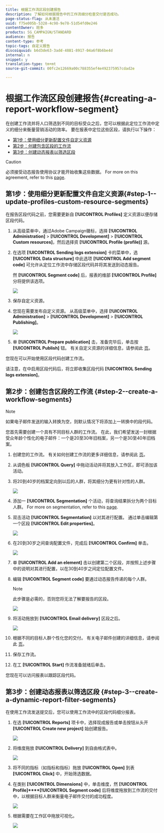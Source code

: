```yaml
---
title: 根据工作流区段创建报告
description: 了解如何根据报告中的工作流细分检查交付是否成功。
page-status-flag: 从未激活
uuid: f75e005b-5328-4c98-9e78-51d54fd0e246
contentOwner: 班多
products: SG_CAMPAIGN/STANDARD
audience: 报告
content-type: 参考
topic-tags: 自定义报告
discoiquuid: b6d3de63-3add-4881-8917-04a6f8b6be4d
internal: n
snippet: y
translation-type: tm+mt
source-git-commit: 00fc2e12669a00c788355ef4e492375957cdad2e

---
```



# 根据工作流区段创建报告{#creating-a-report-workflow-segment}

在创建工作流并将人口筛选到不同的目标受众之后，您可以根据此定位工作流中定义的细分来衡量营销活动的效率。
要在报表中定位这些区段，请执行以下操作：

* [第1步：使用细分更新配置文件自定义资源](#step-1--update-profiles-custom-resource-segments)
* [第2步：创建包含区段的工作流](#step-2--create-a-workflow-segments)
* [第3步：创建动态报表以筛选区段](#step-3--create-a-dynamic-report-filter-segments)

>[!CAUTION]
>必须接受动态报告使用协议才能开始收集这些数据。
>For more on this agreement, refer to this [page](../../reporting/using/about-dynamic-reports.md#dynamic-reporting-usage-agreement).

## 第1步：使用细分更新配置文件自定义资源{#step-1--update-profiles-custom-resource-segments}

在报告区段代码之前，您需要更新自 **[!UICONTROL Profiles]** 定义资源以便存储区段代码。

1. 从高级菜单中，通过Adobe Campaign徽标，选择 **[!UICONTROL Administration]** &gt; **[!UICONTROL Development]** &gt; **[!UICONTROL Custom resources]**，然后选择资 **[!UICONTROL Profile (profile)]** 源。
1. 在选项 **[!UICONTROL Sending logs extension]** 卡的菜单中，选 **[!UICONTROL Data structure]** 中此选项 **[!UICONTROL Add segment code]** 可允许从定位工作流中存储区段代码并将其发送到动态报告。

   然 **[!UICONTROL Segment code]** 后，报表的维部 **[!UICONTROL Profile]** 分将提供该选项。

   ![](assets/report_segment_4.png)

1. 保存自定义资源。

1. 您现在需要发布自定义资源。
从高级菜单中，选择 **[!UICONTROL Administration]** &gt; **[!UICONTROL Development]** &gt; **[!UICONTROL Publishing]**。

   ![](assets/custom_profile_7.png)

1. 单 **[!UICONTROL Prepare publication]** 击，准备完毕后，单击按 **[!UICONTROL Publish]** 钮。 有关自定义资源的详细信息，请参阅此 [页](../../developing/using/updating-the-database-structure.md)。

您现在可以开始使用区段代码创建工作流。

请注意，在中启用区段代码后，将立即收集区段代码 **[!UICONTROL Sending logs extension]**。

## 第2步：创建包含区段的工作流 {#step-2--create-a-workflow-segments}

>[!NOTE]
>如果电子邮件发送的输入转换为空，则默认情况下将添加上一转换中的段代码。

您首先需要创建一个具有不同目标人群的工作流。 在此，我们希望发送一封根据受众年龄个性化的电子邮件：一个是20至30年旧档案，另一个是30至40年旧档案。

1. 创建您的工作流。 有关如何创建工作流的更多详细信息，请参阅此 [页](../../automating/using/building-a-workflow.md)。

1. 从调色板 **[!UICONTROL Query]** 中拖动活动并将其放入工作区，即可添加该活动。

1. 将20到40岁的档案定向到以后的人群，将其细分为更有针对性的人群。

   ![](assets/report_segment_1.png)

1. 添加一 **[!UICONTROL Segmentation]** 个活动，将查询结果拆分为两个目标人群。 For more on segmentation, refer to this [page](../../automating/using/targeting-data.md#segmenting-data).

1. 双击活动 **[!UICONTROL Segmentation]** 以对其进行配置。 通过单击编辑第一个区段 **[!UICONTROL Edit properties]**。

   ![](assets/report_segment_7.png)

1. 在20到30岁之间查询配置文件，完成后 **[!UICONTROL Confirm]** 单击。

   ![](assets/report_segment_8.png)

1. 单 **[!UICONTROL Add an element]** 击以创建第二个区段，并按照上述步骤中的说明对其进行配置，以在30到40岁之间定位配置文件。

1. 编辑 **[!UICONTROL Segment code]** 要通过动态报告传递的每个人群。

   >[!NOTE]
   >此步骤是必需的，否则您将无法了解要报告的区段。

   ![](assets/report_segment_9.png)

1. 将活动拖放到 **[!UICONTROL Email delivery]** 区段之后。

   ![](assets/report_segment_3.png)

1. 根据不同的目标人群个性化您的交付。 有关电子邮件创建的详细信息，请参阅此 [页](../../designing/using/overview.md)。

1. 保存工作流。

1. 在工 **[!UICONTROL Start]** 作流准备就绪后单击。

您现在可以访问报表以跟踪区段代码。

## 第3步：创建动态报表以筛选区段 {#step-3--create-a-dynamic-report-filter-segments}

在使用工作流发送提交后，您可以使用工作流中的区段代码细分报表。

1. 在选 **[!UICONTROL Reports]** 项卡中，选择现成报告或单击按钮从头开 **[!UICONTROL Create new project]** 始创建报告。

   ![](assets/custom_profile_18.png)
1. 将维度拖放 **[!UICONTROL Delivery]** 到自由格式表中。

   ![](assets/report_segment_5.png)

1. 将不同的指标（如指标和指标）拖放 **[!UICONTROL Open]** 到表 **[!UICONTROL Click]** 中，开始筛选数据。
1. 在类别 **[!UICONTROL Dimensions]** 中，单击维度，然 **[!UICONTROL Profile]****[!UICONTROL Segment code]** 后将维度拖放到工作流的交付中，以根据目标人群来衡量电子邮件交付的成功程度。

   ![](assets/report_segment_6.png)

1. 根据需要在工作区中拖放可视化。

   ![](assets/report_segment_10.png)
